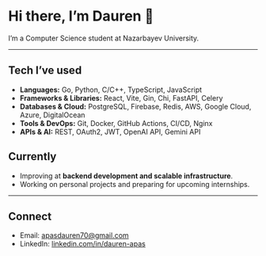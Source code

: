 # Hi there, I’m Dauren 👋

I’m a Computer Science student at Nazarbayev University.  

---

## Tech I’ve used
- **Languages:** Go, Python, C/C++, TypeScript, JavaScript  
- **Frameworks & Libraries:** React, Vite, Gin, Chi, FastAPI, Celery  
- **Databases & Cloud:** PostgreSQL, Firebase, Redis, AWS, Google Cloud, Azure, DigitalOcean  
- **Tools & DevOps:** Git, Docker, GitHub Actions, CI/CD, Nginx  
- **APIs & AI:** REST, OAuth2, JWT, OpenAI API, Gemini API  


## Currently  
- Improving at **backend development and scalable infrastructure**.  
- Working on personal projects and preparing for upcoming internships.  

---

## Connect
- Email: apasdauren70@gmail.com  
- LinkedIn: [linkedin.com/in/dauren-apas](https://linkedin.com/in/dauren-apas)  
